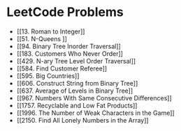 # LeetCode Problems

- [[13. Roman to Integer]]
- [[51. N-Queens ]]
- [[94. Binary Tree Inorder Traversal]]
- [[183. Customers Who Never Order]]
- [[429. N-ary Tree Level Order Traversal]]
- [[584. Find Customer Referee]]
- [[595. Big Countries]]
- [[606. Construct String from Binary Tree]]
- [[637. Average of Levels in Binary Tree]]
- [[967. Numbers With Same Consecutive Differences]]
- [[1757. Recyclable and Low Fat Products]]
- [[1996. The Number of Weak Characters in the Game]]
- [[2150. Find All Lonely Numbers in the Array]]